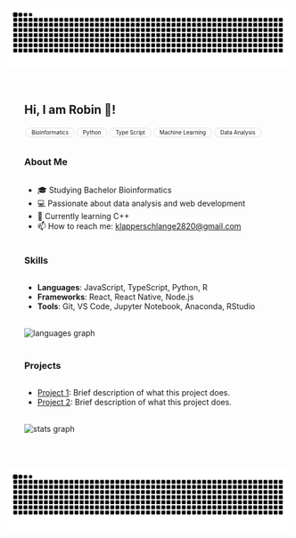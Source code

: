 <div align="center">
    <br clear="both">
    <img src="https://github.com/Timo1024/Timo1024/blob/output/github-contribution-grid-snake-dark.svg" alt="snake-gif" />
</div>
<div class="container" style="display: flex;
          justify-content: center;
          align-items: flex-start;
          max-width: 1000px;
          margin: 0 auto;
          padding: 20px;">
        <div class="column" style="margin: 10px;
          display: flex;
          flex-direction: column;
          align-items: flex-start; /* Center horizontally */
          justify-content: flex-start; /* Center vertically */
          text-align: left; /* Center text */">
        <h2>Hi, I am Robin 👋!</h2>
        <div style="display: flex; flex-wrap: wrap; justify-content: center;">
        <div class="tag" style="display: inline-block;
            background-color: none;
            border: 1px solid #dddddd;
            border-radius: 100px;
            padding: 2px 10px;
            margin: 2px;
            font-size: 0.7em;">Bioinformatics</div>
          <div class="tag" style="display: inline-block;
            background-color: none;
            border: 1px solid #dddddd;
            border-radius: 100px;
            padding: 2px 10px;
            margin: 2px;
            font-size: 0.7em;">Python</div>
          <div class="tag" style="display: inline-block;
            background-color: none;
            border: 1px solid #dddddd;
            border-radius: 100px;
            padding: 2px 10px;
            margin: 2px;
            font-size: 0.7em;">Type Script</div>
          <div class="tag" style="display: inline-block;
            background-color: none;
            border: 1px solid #dddddd;
            border-radius: 100px;
            padding: 2px 10px;
            margin: 2px;
            font-size: 0.7em;">Machine Learning</div>
          <div class="tag" style="display: inline-block;
            background-color: none;
            border: 1px solid #dddddd;
            border-radius: 100px;
            padding: 2px 10px;
            margin: 2px;
            font-size: 0.7em;">Data Analysis</div>
      </div>
        <div style="height: 10px;"></div>
        <!-- <p>I'm a student at the Eberhard Karls University of Tübingen.</p> -->
        <h3>About Me</h3>
        <ul>
            <li>🎓 Studying Bachelor Bioinformatics</li>
            <li>💻 Passionate about data analysis and web development</li>
            <li>🌱 Currently learning C++</li>
            <li>📫 How to reach me: <a href="mailto:klapperschlange2820@gmail.com">klapperschlange2820@gmail.com</a></li>
            <!-- <li>⚡ Fun fact: I love playing the flute and collecting stamps</li> -->
        </ul>
        <h3>Skills</h3>
        <ul>
            <li><strong>Languages</strong>: JavaScript, TypeScript, Python, R</li>
            <li><strong>Frameworks</strong>: React, React Native, Node.js</li>
            <li><strong>Tools</strong>: Git, VS Code, Jupyter Notebook, Anaconda, RStudio</li>
        </ul>
        </br>
        <img src="https://github-readme-stats.vercel.app/api/top-langs?username=Timo1024&locale=en&hide_title=true&card_width=500&langs_count=8&theme=dracula&hide_border=false&bg_color=00000000" width="400" alt="languages graph"/>
        </br>
        <h3>Projects</h3>
        <ul>
            <li><a href="https://github.com/yourusername/project1">Project 1</a>: Brief description of what this project does.</li>
            <li><a href="https://github.com/yourusername/project2">Project 2</a>: Brief description of what this project does.</li>
        </ul>
        </br>
        <img src="https://github-readme-stats.vercel.app/api?username=Timo1024&hide_title=true&hide_rank=true&show_icons=true&include_all_commits=true&count_private=true&disable_animations=false&theme=dracula&locale=en&card_width=320&hide_border=false&bg_color=00000000" width="400" alt="stats graph"/>
        </br>
    </div>
</div>
<div align="center">
    <br clear="both">
    <img src="https://github.com/Timo1024/Timo1024/blob/output/github-contribution-grid-snake-dark.svg" alt="snake-gif" />
</div>